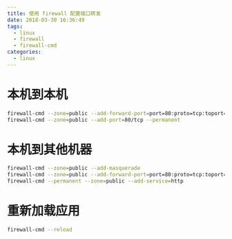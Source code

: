 ```yaml
---
title: 使用 firewall 配置端口转发
date: 2018-03-30 16:36:49
tags:
  - linux
  - firewall
  - firewall-cmd
categories:
  - linux
---
```

# 本机到本机
```bash
firewall-cmd --zone=public --add-forward-port=port=80:proto=tcp:toport=8080
firewall-cmd --zone=public --add-port=80/tcp --permanent
```

# 本机到其他机器
```bash
firewall-cmd --zone=public --add-masquerade
firewall-cmd --zone=public --add-forward-port=port=80:proto=tcp:toport=8080:toaddr=192.168.0.2
firewall-cmd --permanent --zone=public --add-service=http
```

# 重新加载应用
```bash
firewall-cmd --reload
```